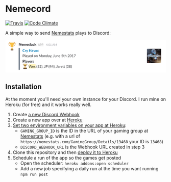 # Nemecord

[![Travis](https://img.shields.io/travis/wesbaker/nemecord.svg)](https://travis-ci.org/wesbaker/nemecord)
[![Code Climate](https://codeclimate.com/github/wesbaker/nemecord/badges/gpa.svg)](https://codeclimate.com/github/wesbaker/nemecord)

A simple way to send [Nemestats][nemestats] plays to Discord:

![Example Nemecord](example.png)

## Installation

At the moment you'll need your own instance for your Discord. I run mine on Heroku (for free) and it works really well.

1. Create [a new Discord Webhook](https://support.discordapp.com/hc/en-us/articles/228383668-Intro-to-Webhooks)
2. Create a new app over at [Heroku](https://dashboard.heroku.com/new-app?org=personal-apps)
3. [Set two environment variables on your app at Heroku](https://devcenter.heroku.com/articles/config-vars#setting-up-config-vars-for-a-deployed-application):
    - `GAMING_GROUP_ID` is the ID in the URL of your gaming group at [Nemestats][nemestats] (e.g. with a url of `https://nemestats.com/GamingGroup/Details/13468` your ID is `13468`)
    - `DISCORD_WEBHOOK_URL` is the Webhook URL created in step 3
4. Clone this repository and then [deploy it to Heroku](https://devcenter.heroku.com/articles/getting-started-with-nodejs#deploy-the-app)
5. Schedule a run of the app so the games get posted
    - Open the scheduler: `heroku addons:open scheduler`
    - Add a new job specifying a daily run at the time you want running `npm run post`

[nemestats]: https://nemestats.com
